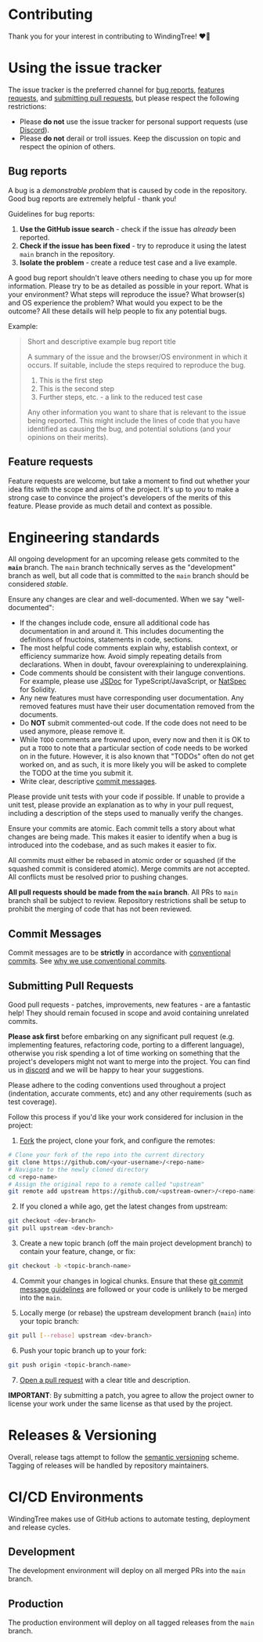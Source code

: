 # Contributing

Thank you for your interest in contributing to WindingTree! ❤️🌳

# Using the issue tracker

The issue tracker is the preferred channel for [bug reports](#bug-reports), [features requests](#feature-requests), and [submitting pull requests](#submitting-pull-requests), but please respect the following restrictions:

* Please **do not** use the issue tracker for personal support requests (use [Discord](https://discord.gg/wHXzyrC6vA)).
* Please **do not** derail or troll issues. Keep the discussion on topic and respect the opinion of others.

## Bug reports

A bug is a *demonstrable problem* that is caused by code in the repository. Good bug reports are extremely helpful - thank you!

Guidelines for bug reports:

1. **Use the GitHub issue search** - check if the issue has *already* been reported.
2. **Check if the issue has been fixed** - try to reproduce it using the latest `main` branch in the repository.
3. **Isolate the problem** - create a reduce test case and a live example.

A good bug report shouldn't leave others needing to chase you up for more information. Please try to be as detailed as possible in your report. What is your environment? What steps will reproduce the issue? What browser(s) and OS experience the problem? What would you expect to be the outcome? All these details will help people to fix any potential bugs.

Example:

> Short and descriptive example bug report title
>
> A summary of the issue and the browser/OS environment in which it occurs. If suitable, include the steps required to reproduce the bug.
>
> 1. This is the first step
> 2. This is the second step
> 3. Further steps, etc.
> <url> - a link to the reduced test case
>
> Any other information you want to share that is relevant to the issue being reported. This might include the lines of code that you have identified as causing the bug, and potential solutions (and your opinions on their merits).

## Feature requests

Feature requests are welcome, but take a moment to find out whether your idea fits with the scope and aims of the project. It's up to *you* to make a strong case to convince the project's developers of the merits of this feature. Please provide as much detail and context as possible.

# Engineering standards

All ongoing development for an upcoming release gets commited to the **`main`** branch. The `main` branch technically serves as the "development" branch as well, but all code that is committed to the `main` branch should be considered *stable*.

Ensure any changes are clear and well-documented. When we say "well-documented":

* If the changes include code, ensure all additional code has documentation in and around it. This includes documenting the definitions of fnuctoins, statements in code, sections.
* The most helpful code comments explain why, establish context, or efficiency summarize how. Avoid simply repeating details from declarations. When in doubt, favour overexplaining to underexplaining.
* Code comments should be consistent with their languge conventions. For example, please use [JSDoc](https://www.typescriptlang.org/docs/handbook/jsdoc-supported-types.html) for TypeScript/JavaScript, or [NatSpec](https://docs.soliditylang.org/en/v0.8.13/natspec-format.html) for Solidity.
* Any new features must have corresponding user documentation. Any removed features must have their user documentation removed from the documents.
* Do **NOT** submit commented-out code. If the code does not need to be used anymore, please remove it.
* While `TODO` comments are frowned upon, every now and then it is OK to put a `TODO` to note that a particular section of code needs to be worked on in the future. However, it is also known that "TODOs" often do not get worked on, and as such, it is more likely you will be asked to complete the TODO at the time you submit it.
* Write clear, descriptive [commit messages](#commit-messages).

Please provide unit tests with your code if possible. If unable to provide a unit test, please provide an explanation as to why in your pull request, including a description of the steps used to manually verify the changes.

Ensure your commits are atomic. Each commit tells a story about what changes are being made. This makes it easier to identify when a bug is introduced into the codebase, and as such makes it easier to fix.

All commits must either be rebased in atomic order or squashed (if the squashed commit is considered atomic). Merge commits are not accepted. All conflicts must be resolved prior to pushing changes.

**All pull requests should be made from the `main` branch**. All PRs to `main` branch shall be subject to review. Repository restrictions shall be setup to prohibit the merging of code that has not been reviewed.

## Commit Messages

Commit messages are to be **strictly** in accordance with [conventional commits](https://www.conventionalcommits.org/en/v1.0.0/#specification). See [why we use conventional commits](https://www.conventionalcommits.org/en/v1.0.0/#why-use-conventional-commits).

## Submitting Pull Requests

Good pull requests - patches, improvements, new features - are a fantastic help! They should remain focused in scope and avoid containing unrelated commits.

**Please ask first** before embarking on any significant pull request (e.g. implementing features, refactoring code, porting to a different language), otherwise you risk spending a lot of time working on something that the project's developers might not want to merge into the project. You can find us in [discord](https://discord.gg/Te8YV373Ss) and we will be happy to hear your suggestions.

Please adhere to the coding conventions used throughout a project (indentation, accurate comments, etc) and any other requirements (such as test coverage).

Follow this process if you'd like your work considered for inclusion in the project:

1. [Fork](http://help.github.com/fork-a-repo/) the project, clone your fork, and configure the remotes:

```bash
# Clone your fork of the repo into the current directory
git clone https://github.com/<your-username>/<repo-name>
# Navigate to the newly cloned directory
cd <repo-name>
# Assign the original repo to a remote called "upstream"
git remote add upstream https://github.com/<upstream-owner>/<repo-name>
```

2. If you cloned a while ago, get the latest changes from upstream:

```bash
git checkout <dev-branch>
git pull upstream <dev-branch>
```

3. Create a new topic branch (off the main project development branch) to contain your feature, change, or fix:

```bash
git checkout -b <topic-branch-name>
```

4. Commit your changes in logical chunks. Ensure that these [git commit message guidelines](#commit-messages) are followed or your code is unlikely to be merged into the `main`.

5. Locally merge (or rebase) the upstream development branch (`main`) into your topic branch:

```bash
git pull [--rebase] upstream <dev-branch>
```

6. Push your topic branch up to your fork:

```bash
git push origin <topic-branch-name>
```

7. [Open a pull request](https://help.github.com/articles/using-pull-requests/) with a clear title and description.

**IMPORTANT**: By submitting a patch, you agree to allow the project owner to license your work under the same license as that used by the project.

# Releases & Versioning

Overall, release tags attempt to follow the [semantic versioning](https://semver.org/) scheme. Tagging of releases will be handled by repository maintainers.

# CI/CD Environments

WindingTree makes use of GitHub actions to automate testing, deployment and release cycles.

## Development

The development environment will deploy on all merged PRs into the `main` branch.

## Production

The production environment will deploy on all tagged releases from the `main` branch.
